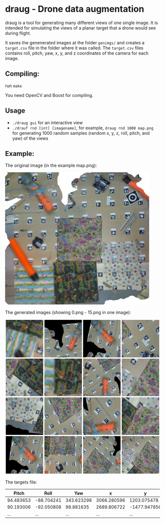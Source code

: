 # draug - Drone data augmentation

draug is a tool for generating many different views of one single
image. It is intended for simulating the views of a planar target that
a drone would see during flight.

It saves the genenerated images at the folder `genimgs/` and creates a
`target.csv` file in the folder where it was called. The `target.csv`
files contains roll, pitch, yaw, x, y, and z coordinates of the camera
for each image.

## Compiling:

run `make`

You need OpenCV and Boost for compiling.

## Usage

- `./draug gui` for an interactive view
- `./drauf rnd [int] [imagename]`,
for example, `draug rnd 1000 map.png` for generating 1000 random
samples (random x, y, z, roll, pitch, and yaw) of the views

## Example: 

The original image (in the example map.png):

![Original image (map)](https://raw.githubusercontent.com/Pold87/draug/master/img/cyberzoo_small.png "Cyberzoo")

The generated images (showing 0.png - 15.png in one image):

![Generated images](https://raw.githubusercontent.com/Pold87/draug/master/montage.png "Generated images")

The targets file:

Pitch | Roll | Yaw | x | y | z |
| ----|------|-----|---|---|-- |
94.483653|-88.704241|343.623298|3066.280596|1203.075478|239.348295|
90.193006|-92.050808|98.881635|2689.806722|-1477.947856|413.675838|
...|...|...|...|...|...|



